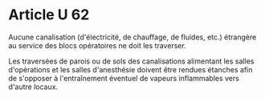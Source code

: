 # Article U 62

Aucune canalisation (d'électricité, de chauffage, de fluides, etc.) étrangère au service des blocs opératoires ne doit les traverser.

Les traversées de parois ou de sols des canalisations alimentant les salles d'opérations et les salles d'anesthésie doivent être rendues étanches afin de s'opposer à l'entraînement éventuel de vapeurs inflammables vers d'autre locaux.
